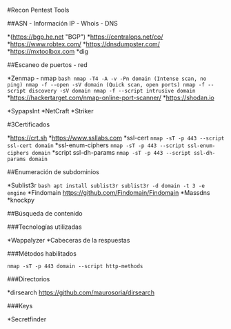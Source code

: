 #Recon Pentest Tools

##ASN - Información IP - Whois - DNS

*(https://bgp.he.net "BGP")
*https://centralops.net/co/
*https://www.robtex.com/
*https://dnsdumpster.com/
*https://mxtoolbox.com
*dig

##Escaneo de puertos - red

*Zenmap - nmap
    ```bash
    nmap -T4 -A -v -Pn domain (Intense scan, no ping)
    nmap -f --open -sV domain (Quick scan, open ports)
    nmap -f --script discovery -sV domain
    nmap -f --script intrusive domain```
*https://hackertarget.com/nmap-online-port-scanner/
*https://shodan.io

*SypapsInt
*NetCraft
*Striker

#3Certificados

*https://crt.sh
*https://www.ssllabs.com
*ssl-cert 
    `nmap -sT -p 443 --script ssl-cert domain`
*ssl-enum-ciphers
	`nmap -sT -p 443 --script ssl-enum-ciphers domain`
*script ssl-dh-params
	`nmap -sT -p 443 --script ssl-dh-params domain`

##Enumeración de subdominios

*Sublist3r
	```bash
    apt install sublist3r
	sublist3r -d domain -t 3 -e engine```
*Findomain
    https://github.com/Findomain/Findomain
*Massdns
*knockpy

##Búsqueda de contenido

###Tecnologías utilizadas

*Wappalyzer
*Cabeceras de la respuestas

###Métodos habilitados

`nmap -sT -p 443 domain --script http-methods`

###Directorios

*dirsearch
	https://github.com/maurosoria/dirsearch

###Keys

*Secretfinder